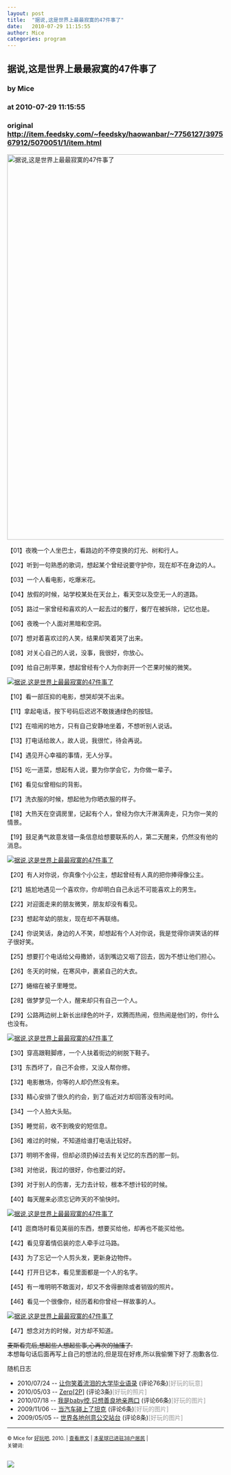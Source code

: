 ```yaml
---
layout: post
title:  "据说,这是世界上最最寂寞的47件事了"
date:   2010-07-29 11:15:55
author: Mice
categories: program
---
```


## 据说,这是世界上最最寂寞的47件事了
### by Mice
### at 2010-07-29 11:15:55
### original <http://item.feedsky.com/~feedsky/haowanbar/~7756127/397567912/5070051/1/item.html>

<p><a href="http://photo.9haow.cn/2010/07/29/jimo.jpg"><img alt="据说,这是世界上最最寂寞的47件事了" src="http://photo.9haow.cn/2010/07/29/jimo.jpg" width="600" height="896"></a></p><p>【01】夜晚一个人坐巴士，看路边的不停变换的灯光、树和行人。</p><p>【02】听到一句熟悉的歌词，想起某个曾经说要守护你，现在却不在身边的人。</p><p>【03】一个人看电影，吃爆米花。</p><p>【04】放假的时候，站学校某处在天台上，看天空以及空无一人的道路。</p><p>【05】路过一家曾经和喜欢的人一起去过的餐厅，餐厅在被拆除，记忆也是。</p><p>【06】夜晚一个人面对黑暗和空洞。</p><p>【07】想对着喜欢过的人笑，结果却笑着哭了出来。</p><p>【08】对关心自己的人说，没事，我很好，你放心。</p><p>【09】给自己削苹果，想起曾经有个人为你剥开一个芒果时候的微笑。</p><p><a href="http://photo.9haow.cn/2010/07/29/jimo_2.jpg"><img alt="据说,这是世界上最最寂寞的47件事了" src="http://photo.9haow.cn/2010/07/29/jimo_2.jpg"></a></p><p>【10】看一部压抑的电影，想哭却哭不出来。</p><p>【11】拿起电话，按下号码后迟迟不敢拨通绿色的按钮。</p><p>【12】在喧闹的地方，只有自己安静地坐着，不想听别人说话。</p><p>【13】打电话给故人，故人说，我很忙，待会再说。</p><p>【14】遇见开心幸福的事情，无人分享。</p><p>【15】吃一道菜，想起有人说，要为你学会它，为你做一辈子。</p><p>【16】看见似曾相似的背影。</p><p>【17】洗衣服的时候，想起他为你晒衣服的样子。</p><p>【18】大热天在空调房里，记起有个人，曾经为你大汗淋漓奔走，只为你一笑的情景。</p><p>【19】鼓足勇气故意发错一条信息给想要联系的人，第二天醒来，仍然没有他的消息。</p><p><a href="http://photo.9haow.cn/2010/07/29/jimo_3.jpg"><img alt="据说,这是世界上最最寂寞的47件事了" src="http://photo.9haow.cn/2010/07/29/jimo_3.jpg"></a></p><p>【20】有人对你说，你真像个小公主，想起曾经有人真的把你捧得像公主。</p><p>【21】尴尬地遇见一个喜欢你，你却明白自己永远不可能喜欢上的男生。</p><p>【22】对迎面走来的朋友微笑，朋友却没有看见。</p><p>【23】想起年幼的朋友，现在却不再联络。</p><p>【24】你说笑话，身边的人不笑，却想起有个人对你说，我是觉得你讲笑话的样子很好笑。</p><p>【25】想要打个电话给父母撒娇，话到嘴边又咽了回去，因为不想让他们担心。</p><p>【26】冬天的时候，在寒风中，裹紧自己的大衣。</p><p>【27】蜷缩在被子里睡觉。</p><p>【28】做梦梦见一个人，醒来却只有自己一个人。</p><p>【29】公路两边树上新长出绿色的叶子，欢腾而热闹，但热闹是他们的，你什么也没有。</p><p><a href="http://photo.9haow.cn/2010/07/29/jimo_4.jpg"><img alt="据说,这是世界上最最寂寞的47件事了" src="http://photo.9haow.cn/2010/07/29/jimo_4.jpg"></a></p><p>【30】穿高跟鞋脚疼，一个人扶着街边的树脱下鞋子。</p><p>【31】东西坏了，自己不会修，又没人帮你修。</p><p>【32】电影散场，你等的人却仍然没有来。</p><p>【33】精心安排了很久的约会，到了临近对方却回答没有时间。</p><p>【34】一个人拍大头贴。</p><p>【35】睡觉前，收不到晚安的短信息。</p><p>【36】难过的时候，不知道给谁打电话比较好。</p><p>【37】明明不舍得，但却必须扔掉过去有关记忆的东西的那一刻。</p><p>【38】对他说，我过的很好，你也要过的好。</p><p>【39】对于别人的伤害，无力去计较，根本不想计较的时候。</p><p>【40】每天醒来必须忘记昨天的不愉快时。</p><p><a href="http://photo.9haow.cn/2010/07/29/jimo_5.jpg"><img alt="据说,这是世界上最最寂寞的47件事了" src="http://photo.9haow.cn/2010/07/29/jimo_5.jpg"></a></p><p>【41】逛商场时看见美丽的东西，想要买给他，却再也不能买给他。</p><p>【42】看见穿着情侣装的恋人牵手过马路。</p><p>【43】为了忘记一个人剪头发，更新身边物件。</p><p>【44】打开日记本，看见里面都是一个人的名字。</p><p>【45】有一堆明明不敢面对，却又不舍得删除或者销毁的照片。</p><p>【46】看见一个很像你，经历着和你曾经一样故事的人。</p><p><a href="http://photo.9haow.cn/2010/07/29/jimo_6.jpg"><img alt="据说,这是世界上最最寂寞的47件事了" src="http://photo.9haow.cn/2010/07/29/jimo_6.jpg"></a></p><p>【47】想念对方的时候，对方却不知道。</p><p><del>麦斯看完后,想起些人想起些事,心再次的抽搐了.</del><br> 本想每句话后面再写上自己的想法的,但是现在好疼,所以我偷懒下好了.抱歉各位.</p><p>随机日志</p><ul><li>2010/07/24 -- <a href="http://www.9haow.cn/2010/07/24/biye.html" title="让你笑着流泪的大学毕业语录">让你笑着流泪的大学毕业语录</a> (评论76条)<span style="color:#999999">[好玩的玩意]</span></li><li>2010/05/03 -- <a href="http://www.9haow.cn/2010/05/03/zerp.html" title="Zerp[2P]">Zerp[2P]</a> (评论3条)<span style="color:#999999">[好玩的照片]</span></li><li>2010/07/18 -- <a href="http://www.9haow.cn/2010/07/18/baby_kong.html" title="我是baby控,只想善良地亲两口">我是baby控,只想善良地亲两口</a> (评论66条)<span style="color:#999999">[好玩的图片]</span></li><li>2009/11/06 -- <a href="http://www.9haow.cn/2009/11/06/tank.html" title="当汽车碰上了坦克">当汽车碰上了坦克</a> (评论6条)<span style="color:#999999">[好玩的图片]</span></li><li>2009/05/05 -- <a href="http://www.9haow.cn/2009/05/05/creative-bus-stops.html" title="世界各地创意公交站台">世界各地创意公交站台</a> (评论8条)<span style="color:#999999">[好玩的图片]</span></li></ul><hr><p><small>© Mice for <a href="http://www.9haow.cn">好玩吧</a>, 2010. | <a href="http://www.9haow.cn/2010/07/29/jimo.html">查看原文</a> | <a href="http://www.9haow.cn/2010/07/29/jimo.html#comments">本星球已进驻38户居民</a> | <br> 关键词: <br> </small></p><img src="http://www1.feedsky.com/t1/397567912/haowanbar/feedsky/s.gif?r=http://item.feedsky.com/~feedsky/haowanbar/~7756127/397567912/5070051/1/item.html" border="0" height="0" width="0"><p><a href="http://www1.feedsky.com/r/l/feedsky/haowanbar/397567912/art01.html"><img border="0" ismap src="http://www1.feedsky.com/r/i/feedsky/haowanbar/397567912/art01.gif"></a></p>